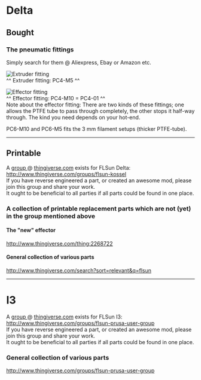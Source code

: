 # Delta
## Bought
### The pneumatic fittings
Simply search for them @ Aliexpress, Ebay or Amazon etc.  

![Extruder fitting](http://i.imgur.com/UaD0eXb.png)  
^^ Extruder fitting: PC4-M5 ^^  

![Effector fitting](http://i.imgur.com/bkqPSro.png?1)  
^^ Effector fitting: PC4-M10 = PC4-01 ^^  
Note about the effector fitting: There are two kinds of these fittings; one allows the PTFE tube to pass through completely, the other stops it half-way through. The kind you need depends on your hot-end.

PC6-M10 and PC6-M5 fits the 3 mm filament setups (thicker PTFE-tube).

***

## Printable
A [group ](http://www.thingiverse.com/groups/flsun-kossel)@ [thingiverse.com](http://www.thingiverse.com/) exists for FLSun Delta: http://www.thingiverse.com/groups/flsun-kossel  
If you have reverse engineered a part, or created an awesome mod, please join this group and share your work.  
It ought to be beneficial to all parties if all parts could be found in one place.

### A collection of printable replacement parts which are not (yet) in the group mentioned above

#### The "new" effector
http://www.thingiverse.com/thing:2268722

#### General collection of various parts
http://www.thingiverse.com/search?sort=relevant&q=flsun

***

# I3
A [group ](http://www.thingiverse.com/groups/flsun-prusa-user-group)@ [thingiverse.com](http://www.thingiverse.com/) exists for FLSun I3: http://www.thingiverse.com/groups/flsun-prusa-user-group  
If you have reverse engineered a part, or created an awesome mod, please join this group and share your work.  
It ought to be beneficial to all parties if all parts could be found in one place.

### General collection of various parts
http://www.thingiverse.com/groups/flsun-prusa-user-group